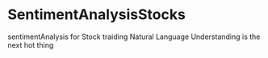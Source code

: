 # SentimentAnalysisStocks
sentimentAnalysis for Stock traiding
Natural Language Understanding is the next hot thing

